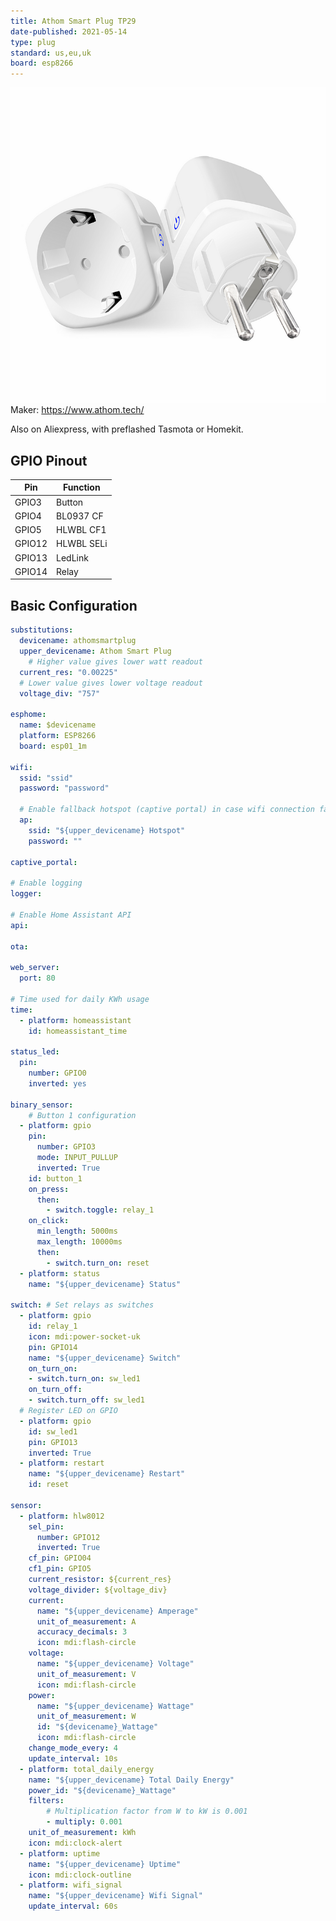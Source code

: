 ```yaml
---
title: Athom Smart Plug TP29
date-published: 2021-05-14
type: plug
standard: us,eu,uk
board: esp8266
---
```


![alt text](Athom-EU-Plug.png "Athom Smart Plug TP29 EU")
Maker: https://www.athom.tech/

Also on Aliexpress, with preflashed Tasmota or Homekit.

## GPIO Pinout

| Pin    | Function            |
| ------ | ------------------- |
| GPIO3  | Button              |
| GPIO4  | BL0937 CF           |
| GPIO5  | HLWBL CF1           |
| GPIO12 | HLWBL SELi          |
| GPIO13 | LedLink             |
| GPIO14 | Relay               |

## Basic Configuration

```yaml
substitutions:
  devicename: athomsmartplug
  upper_devicename: Athom Smart Plug
    # Higher value gives lower watt readout
  current_res: "0.00225"
  # Lower value gives lower voltage readout
  voltage_div: "757"

esphome:
  name: $devicename
  platform: ESP8266
  board: esp01_1m

wifi:
  ssid: "ssid"
  password: "password"

  # Enable fallback hotspot (captive portal) in case wifi connection fails
  ap:
    ssid: "${upper_devicename} Hotspot"
    password: ""

captive_portal:

# Enable logging
logger:

# Enable Home Assistant API
api:

ota:

web_server:
  port: 80

# Time used for daily KWh usage  
time:
  - platform: homeassistant
    id: homeassistant_time

status_led:
  pin:
    number: GPIO0
    inverted: yes

binary_sensor:
    # Button 1 configuration
  - platform: gpio
    pin:
      number: GPIO3
      mode: INPUT_PULLUP
      inverted: True
    id: button_1
    on_press:
      then:
        - switch.toggle: relay_1
    on_click:
      min_length: 5000ms
      max_length: 10000ms
      then:
        - switch.turn_on: reset
  - platform: status
    name: "${upper_devicename} Status"

switch: # Set relays as switches
  - platform: gpio
    id: relay_1
    icon: mdi:power-socket-uk
    pin: GPIO14
    name: "${upper_devicename} Switch"
    on_turn_on:
    - switch.turn_on: sw_led1
    on_turn_off:
    - switch.turn_off: sw_led1
  # Register LED on GPIO
  - platform: gpio
    id: sw_led1
    pin: GPIO13
    inverted: True
  - platform: restart
    name: "${upper_devicename} Restart"
    id: reset

sensor:
  - platform: hlw8012
    sel_pin:
      number: GPIO12
      inverted: True
    cf_pin: GPIO04
    cf1_pin: GPIO5
    current_resistor: ${current_res}
    voltage_divider: ${voltage_div}
    current:
      name: "${upper_devicename} Amperage"
      unit_of_measurement: A
      accuracy_decimals: 3
      icon: mdi:flash-circle
    voltage:
      name: "${upper_devicename} Voltage"
      unit_of_measurement: V
      icon: mdi:flash-circle
    power:
      name: "${upper_devicename} Wattage"
      unit_of_measurement: W
      id: "${devicename}_Wattage"
      icon: mdi:flash-circle
    change_mode_every: 4
    update_interval: 10s
  - platform: total_daily_energy
    name: "${upper_devicename} Total Daily Energy"
    power_id: "${devicename}_Wattage"
    filters:
        # Multiplication factor from W to kW is 0.001
        - multiply: 0.001
    unit_of_measurement: kWh
    icon: mdi:clock-alert
  - platform: uptime
    name: "${upper_devicename} Uptime"
    icon: mdi:clock-outline
  - platform: wifi_signal
    name: "${upper_devicename} Wifi Signal"
    update_interval: 60s
```
